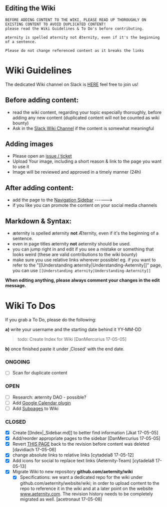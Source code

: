 ## Editing the Wiki


    BEFORE ADDING CONTENT TO THE WIKI, PLEASE READ UP THOROUGHLY ON EXISTING CONTENT TO AVOID DUPLICATED CONTENT!
    please read the Wiki Guidelines & To Do's before contributing.

    æternity is spelled æternity not Æternity, even if it's the beginning of a sentence.

    Please do not change referenced content as it breaks the links

# Wiki Guidelines
The dedicated Wiki channel on Slack is [HERE](https://aeternity.slack.com/messages/C59BALQCE/details/) feel free to join us!

## Before **adding** content:
* read the wiki content, regarding your topic especially thoroughly, before adding any new content (duplicated content will not be counted as wiki bounty)
* Ask in the [Slack Wiki Channel](https://aeternity.slack.com/messages/C59BALQCE/details/) if the content is somewhat meaningful 

## Adding images
* Please open an [issue / ticket](https://github.com/aeternity/wiki/issues)
* Upload Your image, including a short reason & link to the page you want to use it
* Image will be reviewed and approved in a timely manner (24h)

## After **adding** content:
* add the page to the [Navigation Sidebar](_Sidebar.md/) ------>
* if you like you can promote the content on your social media channels

## Markdown & Syntax:
* æternity is spelled æternity **not** Æternity, even if it's the beginning of a sentence.
* even in page titles æternity **not** aeternity should be used.
* you can jump right in and edit if you see a mistake or something that looks weird (these are valid contributions to the wiki bounty)
* make sure you use relative links wherever possible! eg. if you want to refer to the "[[Understanding æternity|Understanding-Aeternity]]" page, you can use `[[Understanding æternity|Understanding-Aeternity]]`

**When editing anything, please always comment your changes in the edit message.**

# Wiki To Dos
If you grab a To Do, please do the following:

**a)** write your username and the starting date behind it YY-MM-DD
> todo: Create Index for Wiki [DanMercurius 17-05-05]

**b)** once finished paste it under ‚Closed‘ with the end date.

### ONGOING
* [ ] Scan for duplicate content

### OPEN
* [ ] Research: æternity DAO - possible?
* [ ] Add [Google Calendar plugin](Idea-Box#google-calendar-plug-in)
* [ ] Add [Subpages](Idea-Box#subpages) to Wiki

### CLOSED
* [x] Create [[Index|_Sidebar.md]] to better find information [Jkat 17-05-05]
* [x] Add/reorder appropriate pages to the sidebar [DanMercurius 17-05-05]
* [x] Revert [THIS PAGE](Understanding-Aeternity) back to the revision before content was deleted [davidiach 17-05-06]
* [x] change absolute links to relative links [cytadela8 17-05-12]
* [x] Add icons for social to replace text links (Aeternity-Team) [cytadela8 17-05-13]
* [x] Migrate Wiki to new repository **github.com/aeternity/wiki**
  * [x] Specifications: we want a dedicated repo for the wiki under github.com/aeternity/website/wiki; in order to upload content to the repo to reference it in the wiki and at a later point on the website www.aeternity.com. The revision history needs to be completely migrated as well. [acetronaut 17-05-08]
